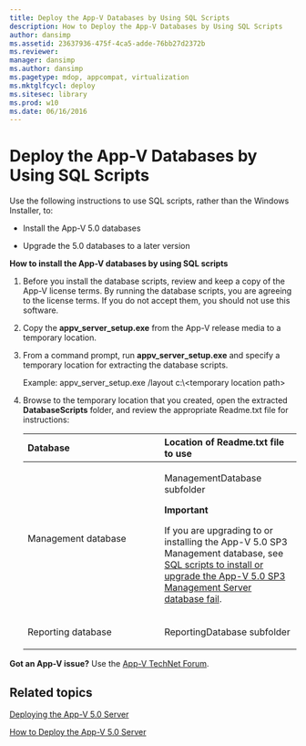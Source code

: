 ```yaml
---
title: Deploy the App-V Databases by Using SQL Scripts
description: How to Deploy the App-V Databases by Using SQL Scripts
author: dansimp
ms.assetid: 23637936-475f-4ca5-adde-76bb27d2372b
ms.reviewer: 
manager: dansimp
ms.author: dansimp
ms.pagetype: mdop, appcompat, virtualization
ms.mktglfcycl: deploy
ms.sitesec: library
ms.prod: w10
ms.date: 06/16/2016
---
```



# Deploy the App-V Databases by Using SQL Scripts


Use the following instructions to use SQL scripts, rather than the Windows Installer, to:

-   Install the App-V 5.0 databases

-   Upgrade the 5.0 databases to a later version

**How to install the App-V databases by using SQL scripts**

1. Before you install the database scripts, review and keep a copy of the App-V license terms. By running the database scripts, you are agreeing to the license terms. If you do not accept them, you should not use this software.

2. Copy the **appv\_server\_setup.exe** from the App-V release media to a temporary location.

3. From a command prompt, run **appv\_server\_setup.exe** and specify a temporary location for extracting the database scripts.

   Example: appv\_server\_setup.exe /layout c:\\&lt;temporary location path&gt;

4. Browse to the temporary location that you created, open the extracted **DatabaseScripts** folder, and review the appropriate Readme.txt file for instructions:

   <table>
   <colgroup>
   <col width="50%" />
   <col width="50%" />
   </colgroup>
   <thead>
   <tr class="header">
   <th align="left">Database</th>
   <th align="left">Location of Readme.txt file to use</th>
   </tr>
   </thead>
   <tbody>
   <tr class="odd">
   <td align="left"><p>Management database</p></td>
   <td align="left"><p>ManagementDatabase subfolder</p>
   <div class="alert">
   <strong>Important</strong><br/><p>If you are upgrading to or installing the App-V 5.0 SP3 Management database, see <a href="https://support.microsoft.com/kb/3031340" data-raw-source="[SQL scripts to install or upgrade the App-V 5.0 SP3 Management Server database fail](https://support.microsoft.com/kb/3031340)">SQL scripts to install or upgrade the App-V 5.0 SP3 Management Server database fail</a>.</p>
   </div>
   <div>

   </div></td>
   </tr>
   <tr class="even">
   <td align="left"><p>Reporting database</p></td>
   <td align="left"><p>ReportingDatabase subfolder</p></td>
   </tr>
   </tbody>
   </table>



**Got an App-V issue?** Use the [App-V TechNet Forum](https://social.technet.microsoft.com/Forums/home?forum=mdopappv).

## Related topics


[Deploying the App-V 5.0 Server](deploying-the-app-v-50-server.md)

[How to Deploy the App-V 5.0 Server](how-to-deploy-the-app-v-50-server-50sp3.md)









